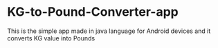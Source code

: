 # KG-to-Pound-Converter-app
This is the simple app made in java language for Android devices and it converts KG value into Pounds
